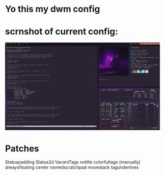 # Yo this my dwm config 


# scrnshot of current config:
![image](https://github.com/0xSkrra/SoyDwm/blob/master/img/scrn.png?raw=true)

# Patches
Statuspadding
Status2d
VacantTags
notitle
colorfultags (manually)
alwaysfloating center
namedscratchpad
movestack
tagunderlines